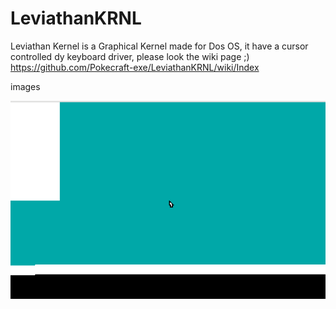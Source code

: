 # LeviathanKRNL

Leviathan Kernel is a Graphical Kernel made for Dos OS, it have a cursor controlled dy keyboard driver,
please look the wiki page ;) https://github.com/Pokecraft-exe/LeviathanKRNL/wiki/Index

images




![Alt text](Capture%20d’écran%202020-12-10%20090034.png?raw=true "cursor V3") 
